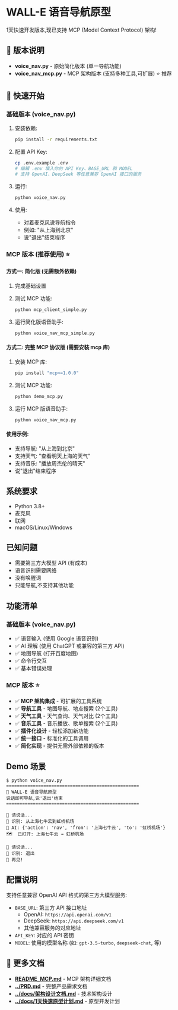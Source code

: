 # WALL-E 语音导航原型

1天快速开发版本,现已支持 MCP (Model Context Protocol) 架构!

## 🎯 版本说明

- **voice_nav.py** - 原始简化版本 (单一导航功能)
- **voice_nav_mcp.py** - MCP 架构版本 (支持多种工具,可扩展) ⭐ 推荐

## 🚀 快速开始

### 基础版本 (voice_nav.py)

1. 安装依赖:
   ```bash
   pip install -r requirements.txt
   ```

2. 配置 API Key:
   ```bash
   cp .env.example .env
   # 编辑 .env 填入你的 API Key、BASE_URL 和 MODEL
   # 支持 OpenAI、DeepSeek 等任意兼容 OpenAI 接口的服务
   ```

3. 运行:
   ```bash
   python voice_nav.py
   ```

4. 使用:
   - 对着麦克风说导航指令
   - 例如: "从上海到北京"
   - 说"退出"结束程序

### MCP 版本 (推荐使用) ⭐

#### 方式一: 简化版 (无需额外依赖)

1. 完成基础设置

2. 测试 MCP 功能:
   ```bash
   python mcp_client_simple.py
   ```

3. 运行简化版语音助手:
   ```bash
   python voice_nav_mcp_simple.py
   ```

#### 方式二: 完整 MCP 协议版 (需要安装 mcp 库)

1. 安装 MCP 库:
   ```bash
   pip install "mcp>=1.0.0"
   ```

2. 测试 MCP 功能:
   ```bash
   python demo_mcp.py
   ```

3. 运行 MCP 版语音助手:
   ```bash
   python voice_nav_mcp.py
   ```

#### 使用示例:
- 支持导航: "从上海到北京"
- 支持天气: "查看明天上海的天气"
- 支持音乐: "播放周杰伦的晴天"
- 说"退出"结束程序

## 系统要求

- Python 3.8+
- 麦克风
- 联网
- macOS/Linux/Windows

## 已知问题

- 需要第三方大模型 API (有成本)
- 语音识别需要网络
- 没有唤醒词
- 只能导航,不支持其他功能

## 功能清单

### 基础版本 (voice_nav.py)
- ✅ 语音输入 (使用 Google 语音识别)
- ✅ AI 理解 (使用 ChatGPT 或兼容的第三方 API)
- ✅ 地图导航 (打开百度地图)
- ✅ 命令行交互
- ✅ 基本错误处理

### MCP 版本 ⭐
- ✅ **MCP 架构集成** - 可扩展的工具系统
- ✅ **导航工具** - 地图导航、地点搜索 (2个工具)
- ✅ **天气工具** - 天气查询、天气对比 (2个工具)
- ✅ **音乐工具** - 音乐播放、歌单搜索 (2个工具)
- ✅ **插件化设计** - 轻松添加新功能
- ✅ **统一接口** - 标准化的工具调用
- ✅ **简化实现** - 提供无需外部依赖的版本

## Demo 场景

```
$ python voice_nav.py
==================================================
🤖 WALL-E 语音导航原型
说话即可导航,说'退出'结束
==================================================

🎤 请说话...
📝 识别: 从上海七牛云到虹桥机场
🤖 AI: {'action': 'nav', 'from': '上海七牛云', 'to': '虹桥机场'}
🗺️  已打开: 上海七牛云 → 虹桥机场

🎤 请说话...
📝 识别: 退出
👋 再见!
```

## 配置说明

支持任意兼容 OpenAI API 格式的第三方大模型服务:

- `BASE_URL`: 第三方 API 接口地址
  - OpenAI: `https://api.openai.com/v1`
  - DeepSeek: `https://api.deepseek.com/v1`
  - 其他兼容服务的对应地址
- `API_KEY`: 对应的 API 密钥
- `MODEL`: 使用的模型名称 (如: `gpt-3.5-turbo`, `deepseek-chat`, 等)

## 📖 更多文档

- **[README_MCP.md](./README_MCP.md)** - MCP 架构详细文档
- **[../PRD.md](../PRD.md)** - 完整产品需求文档
- **[../docs/架构设计文档.md](../docs/架构设计文档.md)** - 技术架构设计
- **[../docs/1天快速原型计划.md](../docs/1天快速原型计划.md)** - 原型开发计划
